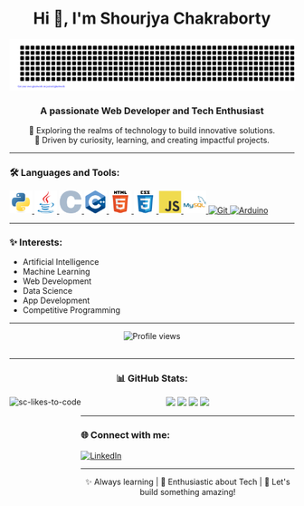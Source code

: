 <h1 align="center">Hi 👋, I'm Shourjya Chakraborty</h1>

<div align="center">  
  
  ![gitartwork](gitartwork.svg)

</div>

<h3 align="center">A passionate Web Developer and Tech Enthusiast</h3>

<p align="center">
🌟 Exploring the realms of technology to build innovative solutions. <br>
🌟 Driven by curiosity, learning, and creating impactful projects.  
</p>


---

<h3 align="left">🛠️ Languages and Tools:</h3>
<p align="left"> 
  <a href="https://www.python.org" target="_blank" rel="noreferrer">
    <img src="https://raw.githubusercontent.com/devicons/devicon/master/icons/python/python-original.svg" alt="Python" width="40" height="40"/> 
  </a> 
  <a href="https://www.java.com" target="_blank" rel="noreferrer">
    <img src="https://raw.githubusercontent.com/devicons/devicon/master/icons/java/java-original.svg" alt="Java" width="40" height="40"/> 
  </a> 
  <a href="https://www.cprogramming.com/" target="_blank" rel="noreferrer">
    <img src="https://raw.githubusercontent.com/devicons/devicon/master/icons/c/c-original.svg" alt="C" width="40" height="40"/> 
  </a> 
  <a href="https://isocpp.org/" target="_blank" rel="noreferrer">
    <img src="https://raw.githubusercontent.com/devicons/devicon/master/icons/cplusplus/cplusplus-original.svg" alt="C++" width="40" height="40"/> 
  </a>
  <a href="https://developer.mozilla.org/en-US/docs/Web/HTML" target="_blank" rel="noreferrer">
    <img src="https://raw.githubusercontent.com/devicons/devicon/master/icons/html5/html5-original-wordmark.svg" alt="HTML" width="40" height="40"/> 
  </a>
  <a href="https://developer.mozilla.org/en-US/docs/Web/CSS" target="_blank" rel="noreferrer">
    <img src="https://raw.githubusercontent.com/devicons/devicon/master/icons/css3/css3-original-wordmark.svg" alt="CSS" width="40" height="40"/> 
  </a> 
  <a href="https://developer.mozilla.org/en-US/docs/Web/JavaScript" target="_blank" rel="noreferrer">
    <img src="https://raw.githubusercontent.com/devicons/devicon/master/icons/javascript/javascript-original.svg" alt="JavaScript" width="40" height="40"/> 
  </a> 
  <!--<a href="https://nodejs.org" target="_blank" rel="noreferrer">
    <img src="https://raw.githubusercontent.com/devicons/devicon/master/icons/nodejs/nodejs-original-wordmark.svg" alt="Node.js" width="40" height="40"/> 
  </a> -->
  <!--<a href="https://flutter.dev/" target="_blank" rel="noreferrer">
    <img src="https://www.vectorlogo.zone/logos/flutterio/flutterio-icon.svg" alt="Flutter" width="40" height="40"/> 
  </a> -->
  <!--<a href="https://reactnative.dev/" target="_blank" rel="noreferrer">
    <img src="https://reactnative.dev/img/header_logo.svg" alt="React Native" width="40" height="40"/> 
  </a> -->
  <a href="https://www.mysql.com/" target="_blank" rel="noreferrer">
    <img src="https://raw.githubusercontent.com/devicons/devicon/master/icons/mysql/mysql-original-wordmark.svg" alt="MySQL" width="40" height="40"/> 
  </a>
  <!--<a href="https://www.mongodb.com/" target="_blank" rel="noreferrer">
    <img src="https://raw.githubusercontent.com/devicons/devicon/master/icons/mongodb/mongodb-original-wordmark.svg" alt="MongoDB" width="40" height="40"/> 
  </a> -->
  <!--<a href="https://firebase.google.com/" target="_blank" rel="noreferrer">
    <img src="https://www.vectorlogo.zone/logos/firebase/firebase-icon.svg" alt="Firebase" width="40" height="40"/> 
  </a> -->
  <!-- <a href="https://www.figma.com/" target="_blank" rel="noreferrer">
    <img src="https://www.vectorlogo.zone/logos/figma/figma-icon.svg" alt="Figma" width="40" height="40"/> 
  </a> -->
  <a href="https://git-scm.com/" target="_blank" rel="noreferrer">
    <img src="https://www.vectorlogo.zone/logos/git-scm/git-scm-icon.svg" alt="Git" width="40" height="40"/> 
  </a> 
  <a href="https://www.arduino.cc/" target="_blank" rel="noreferrer">
    <img src="https://cdn.worldvectorlogo.com/logos/arduino-1.svg" alt="Arduino" width="40" height="40"/> 
  </a> 
</p>

---

<h3 align="left">✨ Interests:</h3>
<ul>
  <li>Artificial Intelligence</li>
  <li>Machine Learning</li>
  <li>Web Development</li>
  <li>Data Science</li>
  <li>App Development</li>
  <li>Competitive Programming</li>
</ul>

---

<p align="center">
  <img src="https://komarev.com/ghpvc/?username=sc-likes-to-code&label=Profile%20Views&color=0e75b6&style=for-the-badge" alt="Profile views" />
  <br><br>
</p>

---
<!--
<h3 align="center">📊 GitHub Stats:</h3>
<p align="center">
  <img align="left" height="180em" src="https://github-readme-stats.vercel.app/api/top-langs/?username=sc-likes-to-code&layout=compact&theme=highcontrast" alt="sc-likes-to-code" />
</p>
-->

<h3 align="center">📊 GitHub Stats:</h3>

<div align="center">
  <img src="http://github-profile-summary-cards.vercel.app/api/cards/most-commit-language?username=sc-likes-to-code&theme=highcontrast" height="180em" />
  <img src="http://github-profile-summary-cards.vercel.app/api/cards/repos-per-language?username=sc-likes-to-code&theme=highcontrast" height="180em" />
  <img src="http://github-profile-summary-cards.vercel.app/api/cards/productive-time?username=sc-likes-to-code&theme=highcontrast" height="180em" />
  <img src="http://github-profile-summary-cards.vercel.app/api/cards/profile-details?username=sc-likes-to-code&theme=highcontrast" height="180em" />
  <img align="left" height="180em" src="https://github-readme-stats.vercel.app/api/top-langs/?username=sc-likes-to-code&layout=compact&theme=highcontrast" alt="sc-likes-to-code" />
</div>

---


<h3 align="left">🌐 Connect with me:</h3>
<p align="left">
  <a href="https://www.linkedin.com/in/shourjya-chakraborty/" target="blank">
    <img align="center" src="https://raw.githubusercontent.com/rahuldkjain/github-profile-readme-generator/master/src/images/icons/Social/linked-in-alt.svg" alt="LinkedIn" height="30" width="40" />
  </a>
</p>

---

<p align="center">
✨ Always learning | 🚀 Enthusiastic about Tech | 🌈 Let's build something amazing!  
</p>

